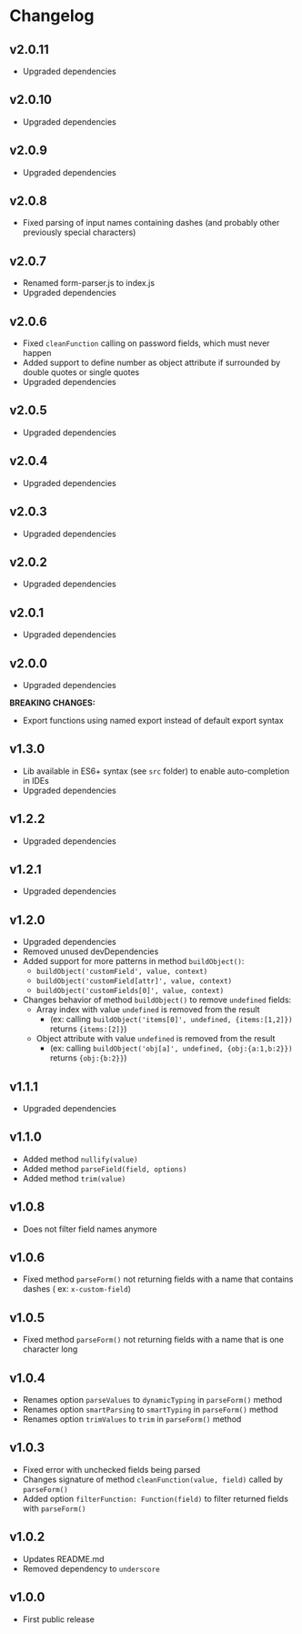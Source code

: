 # Changelog

## v2.0.11

- Upgraded dependencies

## v2.0.10

- Upgraded dependencies

## v2.0.9

- Upgraded dependencies

## v2.0.8

- Fixed parsing of input names containing dashes (and probably other previously special characters)

## v2.0.7

- Renamed form-parser.js to index.js
- Upgraded dependencies

## v2.0.6

- Fixed `cleanFunction` calling on password fields, which must never happen
- Added support to define number as object attribute if surrounded by double quotes or single quotes
- Upgraded dependencies

## v2.0.5

- Upgraded dependencies

## v2.0.4

- Upgraded dependencies

## v2.0.3

- Upgraded dependencies

## v2.0.2

- Upgraded dependencies

## v2.0.1

- Upgraded dependencies

## v2.0.0

- Upgraded dependencies

**BREAKING CHANGES:**

- Export functions using named export instead of default export syntax

## v1.3.0

- Lib available in ES6+ syntax (see `src` folder) to enable auto-completion in IDEs
- Upgraded dependencies

## v1.2.2

- Upgraded dependencies

## v1.2.1

- Upgraded dependencies

## v1.2.0

- Upgraded dependencies
- Removed unused devDependencies
- Added support for more patterns in method `buildObject()`:
    - `buildObject('customField', value, context)`
    - `buildObject('customField[attr]', value, context)`
    - `buildObject('customFields[0]', value, context)`
- Changes behavior of method `buildObject()` to remove `undefined` fields:
    - Array index with value `undefined` is removed from the result
        - (ex: calling `buildObject('items[0]', undefined, {items:[1,2]})` returns `{items:[2]}`)
    - Object attribute with value `undefined` is removed from the result
        - (ex: calling `buildObject('obj[a]', undefined, {obj:{a:1,b:2}})` returns `{obj:{b:2}}`)

## v1.1.1

- Upgraded dependencies

## v1.1.0

- Added method `nullify(value)`
- Added method `parseField(field, options)`
- Added method `trim(value)`

## v1.0.8

- Does not filter field names anymore

## v1.0.6

- Fixed method `parseForm()` not returning fields with a name that contains dashes (
  ex: `x-custom-field`)

## v1.0.5

- Fixed method `parseForm()` not returning fields with a name that is one character long

## v1.0.4

- Renames option `parseValues` to `dynamicTyping` in `parseForm()` method
- Renames option `smartParsing` to `smartTyping` in `parseForm()` method
- Renames option `trimValues` to `trim` in `parseForm()` method

## v1.0.3

- Fixed error with unchecked fields being parsed
- Changes signature of method `cleanFunction(value, field)` called by `parseForm()`
- Added option `filterFunction: Function(field)` to filter returned fields with `parseForm()`

## v1.0.2

- Updates README.md
- Removed dependency to `underscore`

## v1.0.0

- First public release
